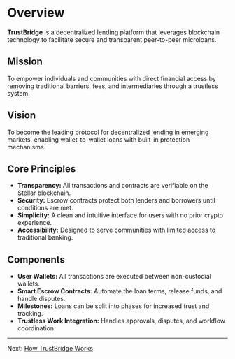# Overview

**TrustBridge** is a decentralized lending platform that leverages blockchain technology to facilitate secure and transparent peer-to-peer microloans.

## Mission

To empower individuals and communities with direct financial access by removing traditional barriers, fees, and intermediaries through a trustless system.

## Vision

To become the leading protocol for decentralized lending in emerging markets, enabling wallet-to-wallet loans with built-in protection mechanisms.

## Core Principles

- **Transparency:** All transactions and contracts are verifiable on the Stellar blockchain.
- **Security:** Escrow contracts protect both lenders and borrowers until conditions are met.
- **Simplicity:** A clean and intuitive interface for users with no prior crypto experience.
- **Accessibility:** Designed to serve communities with limited access to traditional banking.

## Components

- **User Wallets:** All transactions are executed between non-custodial wallets.
- **Smart Escrow Contracts:** Automate the loan terms, release funds, and handle disputes.
- **Milestones:** Loans can be split into phases for increased trust and tracking.
- **Trustless Work Integration:** Handles approvals, disputes, and workflow coordination.

---

Next: [How TrustBridge Works](how-it-works.md)
